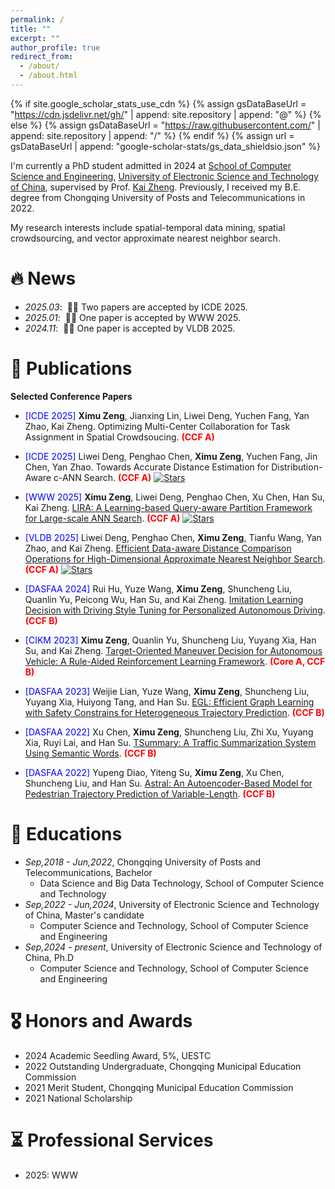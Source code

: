 ```yaml
---
permalink: /
title: ""
excerpt: ""
author_profile: true
redirect_from: 
  - /about/
  - /about.html
---
```


{% if site.google_scholar_stats_use_cdn %}
{% assign gsDataBaseUrl = "https://cdn.jsdelivr.net/gh/" | append: site.repository | append: "@" %}
{% else %}
{% assign gsDataBaseUrl = "https://raw.githubusercontent.com/" | append: site.repository | append: "/" %}
{% endif %}
{% assign url = gsDataBaseUrl | append: "google-scholar-stats/gs_data_shieldsio.json" %}

<span class='anchor' id='about-me'></span>

I'm currently a PhD student admitted in 2024 at [School of Computer Science and Engineering](https://www.scse.uestc.edu.cn/), [University of Electronic Science and Technology of China](https://www.uestc.edu.cn/), supervised by Prof. [Kai Zheng](https://zheng-kai.com/).
Previously, I received my B.E. degree from Chongqing University of Posts and Telecommunications in 2022. 

My research interests include spatial-temporal data mining, spatial crowdsourcing, and vector approximate nearest neighbor search.

<!-- My research interest includes neural machine translation and computer vision. I have published more than 100 papers at the top international AI conferences with total <a href='https://scholar.google.com/citations?user=DhtAFkwAAAAJ'>google scholar citations <strong><span id='total_cit'>260000+</span></strong></a> (You can also use google scholar badge <a href='https://scholar.google.com/citations?user=DhtAFkwAAAAJ'><img src="https://img.shields.io/endpoint?url={{ url | url_encode }}&logo=Google%20Scholar&labelColor=f6f6f6&color=9cf&style=flat&label=citations"></a>). -->


# 🔥 News
- *2025.03*: &nbsp;🎉🎉 Two papers are accepted by ICDE 2025. 
- *2025.01*: &nbsp;🎉🎉 One paper is accepted by WWW 2025. 
- *2024.11*: &nbsp;🎉🎉 One paper is accepted by VLDB 2025. 

# 📝 Publications 

<!-- <div class='paper-box'><div class='paper-box-image'><div><div class="badge">CVPR 2016</div><img src='images/500x300.png' alt="sym" width="100%"></div></div>
<div class='paper-box-text' markdown="1"> -->

<!-- [Deep Residual Learning for Image Recognition](https://openaccess.thecvf.com/content_cvpr_2016/papers/He_Deep_Residual_Learning_CVPR_2016_paper.pdf)

**Kaiming He**, Xiangyu Zhang, Shaoqing Ren, Jian Sun

[**Project**](https://scholar.google.com/citations?view_op=view_citation&hl=zh-CN&user=DhtAFkwAAAAJ&citation_for_view=DhtAFkwAAAAJ:ALROH1vI_8AC) <strong><span class='show_paper_citations' data='DhtAFkwAAAAJ:ALROH1vI_8AC'></span></strong>
- Lorem ipsum dolor sit amet, consectetur adipiscing elit. Vivamus ornare aliquet ipsum, ac tempus justo dapibus sit amet. 
</div>
</div> -->

<!-- - [Lorem ipsum dolor sit amet, consectetur adipiscing elit. Vivamus ornare aliquet ipsum, ac tempus justo dapibus sit amet](https://github.com), A, B, C, **CVPR 2020** -->

**Selected Conference Papers**

- <span style="color:blue">[ICDE 2025]</span> 
**Ximu Zeng**, Jianxing Lin, Liwei Deng, Yuchen Fang, Yan Zhao, Kai Zheng. Optimizing Multi-Center Collaboration for Task Assignment in Spatial Crowdsoucing. 
<span style="color:red">**(CCF A)**</span>

- <span style="color:blue">[ICDE 2025]</span> 
Liwei Deng, Penghao Chen, **Ximu Zeng**, Yuchen Fang, Jin Chen, Yan Zhao. Towards Accurate Distance Estimation for Distribution-Aware c-ANN Search. 
<span style="color:red">**(CCF A)**</span>  [![Stars](https://img.shields.io/github/stars/Ur-Eine/distribution-aware-LSH?label=LSH%20Stars&style=social)](https://github.com/Ur-Eine/distribution-aware-LSH)

- <span style="color:blue">[WWW 2025]</span> 
**Ximu Zeng**, Liwei Deng, Penghao Chen, Xu Chen, Han Su, Kai Zheng. [LIRA: A Learning-based Query-aware Partition Framework for Large-scale ANN Search](https://arxiv.org/abs/2503.23409). 
<span style="color:red">**(CCF A)**</span>  [![Stars](https://img.shields.io/github/stars/SimoneZeng/LIRA-ANN-search?label=LIRA%20Stars&style=social)](https://github.com/SimoneZeng/LIRA-ANN-search)

- <span style="color:blue">[VLDB 2025]</span> 
Liwei Deng, Penghao Chen, **Ximu Zeng**, Tianfu Wang, Yan Zhao, and Kai Zheng. [Efficient Data-aware Distance Comparison Operations for High-Dimensional Approximate Nearest Neighbor Search](https://arxiv.org/abs/2411.17229). 
<span style="color:red">**(CCF A)**</span>  [![Stars](https://img.shields.io/github/stars/Ur-Eine/DADE?label=DADE%20Stars&style=social)](https://github.com/Ur-Eine/DADE)

- <span style="color:blue">[DASFAA 2024]</span> 
Rui Hu, Yuze Wang, **Ximu Zeng**, Shuncheng Liu, Quanlin Yu, Peicong Wu, Han Su, and Kai Zheng. [Imitation Learning Decision with Driving Style Tuning for Personalized Autonomous Driving](https://dl.acm.org/doi/abs/10.1007/978-981-97-5575-2_15). 
<span style="color:red">**(CCF B)**</span>

- <span style="color:blue">[CIKM 2023]</span> 
**Ximu Zeng**, Quanlin Yu, Shuncheng Liu, Yuyang Xia, Han Su, and Kai Zheng. [Target-Oriented Maneuver Decision for Autonomous Vehicle: A Rule-Aided Reinforcement Learning Framework](https://dl.acm.org/doi/abs/10.1145/3583780.3615072). <span style="color:red">**(Core A, CCF B)**</span>

- <span style="color:blue">[DASFAA 2023]</span> 
Weijie Lian, Yuze Wang, **Ximu Zeng**, Shuncheng Liu, Yuyang Xia, Huiyong Tang, and Han Su. [EGL: Efficient Graph Learning with Safety Constrains for Heterogeneous Trajectory Prediction](https://dl.acm.org/doi/abs/10.1007/978-3-031-35415-1_5). 
<span style="color:red">**(CCF B)**</span>

- <span style="color:blue">[DASFAA 2022]</span> 
Xu Chen, **Ximu Zeng**, Shuncheng Liu, Zhi Xu, Yuyang Xia, Ruyi Lai, and Han Su. [TSummary: A Traffic Summarization System Using Semantic Words](https://dl.acm.org/doi/abs/10.1007/978-3-031-11217-1_19). 
<span style="color:red">**(CCF B)**</span>

- <span style="color:blue">[DASFAA 2022]</span> 
Yupeng Diao, Yiteng Su, **Ximu Zeng**, Xu Chen, Shuncheng Liu, and Han Su. [Astral: An Autoencoder-Based Model for Pedestrian Trajectory Prediction of Variable-Length](https://dl.acm.org/doi/abs/10.1007/978-3-031-11217-1_16). 
<span style="color:red">**(CCF B)**</span>


# 📖 Educations
- *Sep,2018 - Jun,2022*, Chongqing University of Posts and Telecommunications, Bachelor
  - Data Science and Big Data Technology, School of Computer Science and Technology
- *Sep,2022 - Jun,2024*, University of Electronic Science and Technology of China, Master's candidate
  - Computer Science and Technology, School of Computer Science and Engineering
- *Sep,2024 - present*, University of Electronic Science and Technology of China, Ph.D
  - Computer Science and Technology, School of Computer Science and Engineering


# 🎖 Honors and Awards
- 2024 Academic Seedling Award, 5%, UESTC
- 2022 Outstanding Undergraduate, Chongqing Municipal Education Commission
- 2021 Merit Student, Chongqing Municipal Education Commission
- 2021 National Scholarship


# ⏳ Professional Services
- 2025: WWW